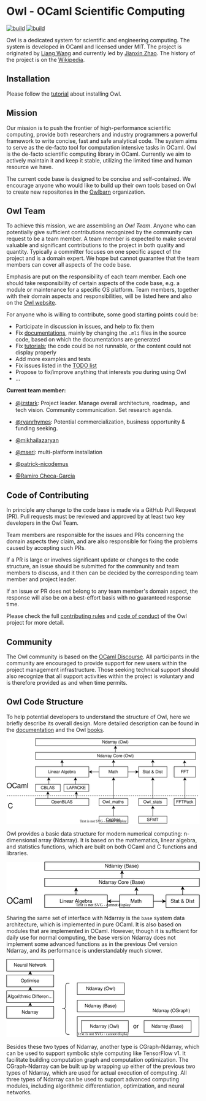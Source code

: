 # Owl - OCaml Scientific Computing 
[![build](https://github.com/owlbarn/owl/actions/workflows/main.yml/badge.svg)](https://github.com/owlbarn/owl/actions/workflows/main.yml)
[![build](https://github.com/owlbarn/owl/actions/workflows/deploy_docker.yml/badge.svg)](https://github.com/owlbarn/owl/actions/workflows/deploy_docker.yml)

Owl is a dedicated system for scientific and engineering computing. The system is developed in OCaml and licensed under MIT. The project is originated by [Liang Wang](https://liang.ocaml.xyz) and currently led by [Jianxin Zhao](https://jianxin.ocaml.xyz). The history of the project is on the [Wikipedia](https://en.wikipedia.org/wiki/Owl_Scientific_Computing).

## Installation

Please follow the [tutorial](https://ocaml.xyz/tutorial/chapters/introduction.html) about installing Owl. 

## Mission

Our mission is to push the frontier of high-performance scientific computing, provide both researchers and industry programmers a powerful framework to write concise, fast and safe analytical code. The system aims to serve as the de-facto tool for computation intensive tasks in OCaml.
Owl is the de-facto scientific computing library in OCaml. Currently we aim to actively maintain it and keep it stable, utilizing the limited time and human resource we have.

The current code base is designed to be concise and self-contained. 
We encourage anyone who would like to build up their own tools based on Owl to create new repositories in the [Owlbarn](https://github.com/owlbarn) organization. 

## Owl Team 

To achieve this mission, we are assembling an *Owl Team*. Anyone who can potentially give sufficient contributions recognized by the community can request to be a team member.
A team member is expected to make several valuable and significant contributions to the project in both quality and quantity. 
Typically a committer focuses on one specific aspect of the project and is a domain expert. 
We hope but cannot guarantee that the team members can cover all aspects of the code base.


Emphasis are put on the responsibility of each team member.
Each one should take responsibility of certain aspects of the code base, e.g. a module or maintenance for a specific OS platform.
Team members, together with their domain aspects and responsibilities, will be listed here and also on the [Owl website](https://ocaml.xyz/).

For anyone who is willing to contribute, some good starting points could be:
- Participate in discussion in issues, and help to fix them
- Fix [documentations](https://ocaml.xyz/docs/), mainly by changing the `.mli` files in the source code, based on which the documentations are generated
- Fix [tutorials](https://ocaml.xyz/tutorial/); the code could be not runnable, or the content could not display properly
- Add more examples and tests
- Fix issues listed in the [TODO list](https://github.com/orgs/owlbarn/projects/2/views/2)
- Propose to fix/improve anything that interests you during using Owl
- ... 

**Current team member:**

- [@jzstark](https://github.com/jzstark): Project leader. Manage overall architecture, roadmap，and tech vision. Community communication. Set research agenda.
- [@ryanrhymes](https://github.com/ryanrhymes): Potential commercialization, business opportunity & funding seeking.

- [@mikhailazaryan](https://github.com/mikhailazaryan)
- [@mseri](https://github.com/mseri): multi-platform installation
- [@patrick-nicodemus](https://github.com/patrick-nicodemus)
- [@Ramiro Checa-Garcia](https://github.com/RCHG)

## Code of Contributing 

In principle any change to the code base is made via a GitHub Pull Request (PR). Pull requests must be reviewed and approved by at least two key developers in the Owl Team.

Team members are responsible for the issues and PRs concerning the domain aspects they claim, and are also responsible for fixing the problems caused by accepting such PRs.

If a PR is large or involves significant update or changes to the code structure, an issue should be submitted for the community and team members to discuss, and it then can be decided by the corresponding team member and project leader.

If an issue or PR does not belong to any team member's domain aspect, the response will also be on a best-effort basis with no guaranteed response time. 

Please check the full [contributing rules](CONTRIBUTING.md) and [code of conduct](CODE_OF_CONDUCT.md) of the Owl project for more detail. 

## Community 

The Owl community is based on the [OCaml Discourse](https://discuss.ocaml.org/).  All participants in the community are encouraged to provide support for new users within the project management infrastructure. Those seeking technical support should also recognize that all support activities within the project is voluntary and is therefore provided as and when time permits.


## Owl Code Structure 

To help potential developers to understand the structure of Owl, here we briefly describe its overall design. More detailed description can be found in the [documentation](https://ocaml.xyz/docs/) and the Owl [books](https://ocaml.xyz/).

![Owl architecture 1](examples/owl-structure1.svg)

Owl provides a basic data structure for modern numerical computing: n-dimensional array (Ndarray). It is based on the mathematics, linear algebra, and statistics functions, which are built on both OCaml and C functions and libraries. 

![Owl architecture 2](examples/owl-structure2.svg)

Sharing the same set of interface with Ndarray is the `base` system data architecture, which is implemented in pure OCaml. It is also based on modules that are implemented in OCaml. However, though it is sufficient for daily use for normal computing, the base version Ndarray does not implement some advanced functions as in the previous Owl version Ndarray, and its performance is understandably much slower.

![Owl architecture 3](examples/owl-structure3.svg)

Besides these two types of Ndarray, another type is CGraph-Ndarray, which can be used to support symbolic style computing like TensorFlow v1. It facilitate building computation graph and computation optimization. 
The CGraph-Ndarray can be built up by wrapping up either of the previous two types of Ndarray, which are used for actual execution of computing.
All three types of Ndarray can be used to support advanced computing modules, including algorithmic differentiation, optimization, and neural networks.
